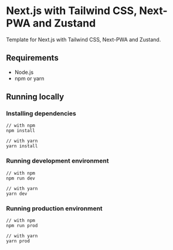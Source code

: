 # Next.js with Tailwind CSS, Next-PWA and Zustand

Template for Next.js with Tailwind CSS, Next-PWA and Zustand.

## Requirements

- Node.js
- npm or yarn

## Running locally

### Installing dependencies

```
// with npm
npm install

// with yarn
yarn install
```

### Running development environment

```
// with npm
npm run dev

// with yarn
yarn dev
```

### Running production environment

```
// with npm
npm run prod

// with yarn
yarn prod
```
